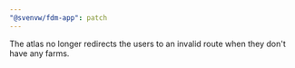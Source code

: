```yaml
---
"@svenvw/fdm-app": patch
---
```


The atlas no longer redirects the users to an invalid route when they don't have any farms.

